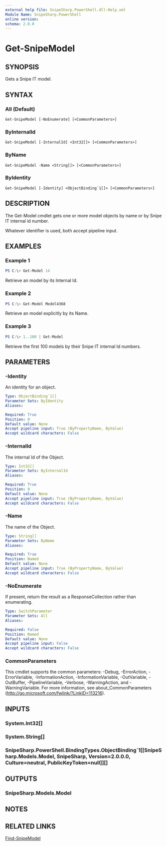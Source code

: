 ```yaml
---
external help file: SnipeSharp.PowerShell.dll-Help.xml
Module Name: SnipeSharp.PowerShell
online version:
schema: 2.0.0
---
```


# Get-SnipeModel

## SYNOPSIS
Gets a Snipe IT model.

## SYNTAX

### All (Default)
```
Get-SnipeModel [-NoEnumerate] [<CommonParameters>]
```

### ByInternalId
```
Get-SnipeModel [-InternalId] <Int32[]> [<CommonParameters>]
```

### ByName
```
Get-SnipeModel -Name <String[]> [<CommonParameters>]
```

### ByIdentity
```
Get-SnipeModel [-Identity] <ObjectBinding`1[]> [<CommonParameters>]
```

## DESCRIPTION
The Get-Model cmdlet gets one or more model objects by name or by Snipe IT internal id number.

Whatever identifier is used, both accept pipeline input.

## EXAMPLES

### Example 1
```powershell
PS C:\> Get-Model 14
```

Retrieve an model by its Internal Id.

### Example 2
```powershell
PS C:\> Get-Model Model4368
```

Retrieve an model explicitly by its Name.

### Example 3
```powershell
PS C:\> 1..100 | Get-Model
```

Retrieve the first 100 models by their Snipe IT internal Id numbers.

## PARAMETERS

### -Identity
An identity for an object.

```yaml
Type: ObjectBinding`1[]
Parameter Sets: ByIdentity
Aliases:

Required: True
Position: 0
Default value: None
Accept pipeline input: True (ByPropertyName, ByValue)
Accept wildcard characters: False
```

### -InternalId
The internal Id of the Object.

```yaml
Type: Int32[]
Parameter Sets: ByInternalId
Aliases:

Required: True
Position: 0
Default value: None
Accept pipeline input: True (ByPropertyName, ByValue)
Accept wildcard characters: False
```

### -Name
The name of the Object.

```yaml
Type: String[]
Parameter Sets: ByName
Aliases:

Required: True
Position: Named
Default value: None
Accept pipeline input: True (ByPropertyName, ByValue)
Accept wildcard characters: False
```

### -NoEnumerate
If present, return the result as a ResponseCollection rather than enumerating.

```yaml
Type: SwitchParameter
Parameter Sets: All
Aliases:

Required: False
Position: Named
Default value: None
Accept pipeline input: False
Accept wildcard characters: False
```

### CommonParameters
This cmdlet supports the common parameters: -Debug, -ErrorAction, -ErrorVariable, -InformationAction, -InformationVariable, -OutVariable, -OutBuffer, -PipelineVariable, -Verbose, -WarningAction, and -WarningVariable. For more information, see about_CommonParameters (http://go.microsoft.com/fwlink/?LinkID=113216).

## INPUTS

### System.Int32[]

### System.String[]

### SnipeSharp.PowerShell.BindingTypes.ObjectBinding`1[[SnipeSharp.Models.Model, SnipeSharp, Version=2.0.0.0, Culture=neutral, PublicKeyToken=null]][]

## OUTPUTS

### SnipeSharp.Models.Model

## NOTES

## RELATED LINKS

[Find-SnipeModel](Find-SnipeModel.md)
